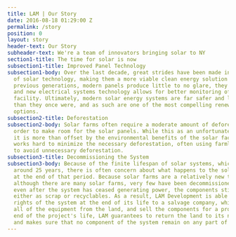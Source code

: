 ```yaml
---
title: LAM | Our Story
date: 2016-08-18 01:29:00 Z
permalink: /story
position: 0
layout: story
header-text: Our Story
subheader-text: We're a team of innovators bringing solar to NY
section1-title: The time for solar is now
subsection1-title: Improved Panel Technology
subsection1-body: Over the last decade, great strides have been made in the advancement
  of solar technology, making them a more viable clean energy solution today. Unlike
  previous generations, modern panels produce little to no glare, they make are quiet,
  and new electrical systems technology allows for better monitoring of the solar
  facility. Ultimately, modern solar energy systems are far safer and less invasive
  than they once were, and as such are one of the most compelling renewable energy
  options.
subsection2-title: Deforestation
subsection2-body: Solar farms often require a moderate amount of deforestation in
  order to make room for the solar panels. While this as an unfortunate side effect,
  it is more than offset by the environmental benefits of the solar facility. LAM
  works hard to minimize the necessary deforestation, often using farmland or landfills
  to avoid unnecessary deforestation.
subsection3-title: Decommissioning the System
subsection3-body: Because of the finite lifespan of solar systems, which is typically
  around 25 years, there is often concern about what happens to the solar equipment
  at the end of that period. Because solar farms are a relatively new technology,
  although there are many solar farms, very few have been decommissioned. However,
  even after the system has ceased generating power, the components still have value,
  either as scrap or recyclables. As a result, LAM Development is able to sell the
  rights of the system at the end of its life to a salvage company, which will remove
  all of the equipment from the land, and sell the components for a profit. At the
  end of the project's life, LAM guarantees to return the land to its natural state,
  and makes sure that no component of the system remain on any part of the land.
---
```


